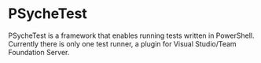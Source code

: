 PSycheTest
==========

PSycheTest is a framework that enables running tests written in PowerShell.
Currently there is only one test runner, a plugin for Visual Studio/Team Foundation Server.
